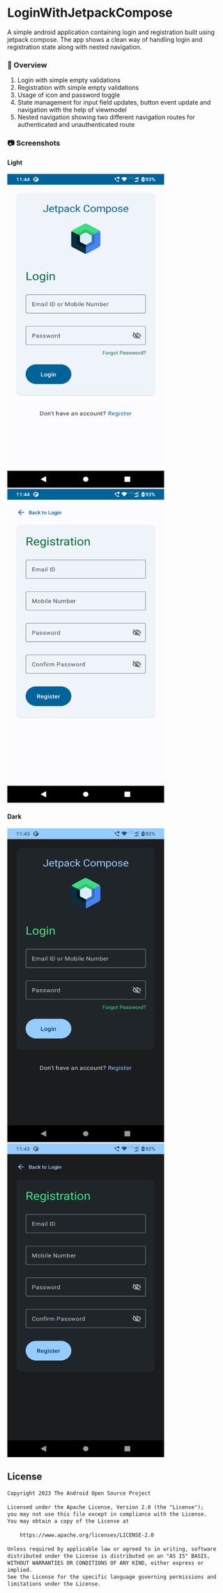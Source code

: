# LoginWithJetpackCompose

A simple android application containing login and registration built using jetpack compose. The app
shows a clean way of handling login and registration state along with nested navigation.

### :scroll: Overview

1. Login with simple empty validations
2. Registration with simple empty validations
3. Usage of icon and password toggle
4. State management for input field updates, button event update and navigation with the help of
   viewmodel
5. Nested navigation showing two different navigation routes for authenticated and unauthenticated
   route

### :camera: Screenshots

#### Light

<img width="360" height="720" src="images/login_light.png" alt="Image" >
<img width="360" height="720" src="images/registration_light.png" alt="Image" >

#### Dark

<img width="360" height="720" src="images/login_dark.png" alt="Image" >
<img width="360" height="720" src="images/registration_dark.png" alt="Image" >

## License

```
Copyright 2023 The Android Open Source Project

Licensed under the Apache License, Version 2.0 (the "License");
you may not use this file except in compliance with the License.
You may obtain a copy of the License at

    https://www.apache.org/licenses/LICENSE-2.0

Unless required by applicable law or agreed to in writing, software
distributed under the License is distributed on an "AS IS" BASIS,
WITHOUT WARRANTIES OR CONDITIONS OF ANY KIND, either express or implied.
See the License for the specific language governing permissions and
limitations under the License.
```
